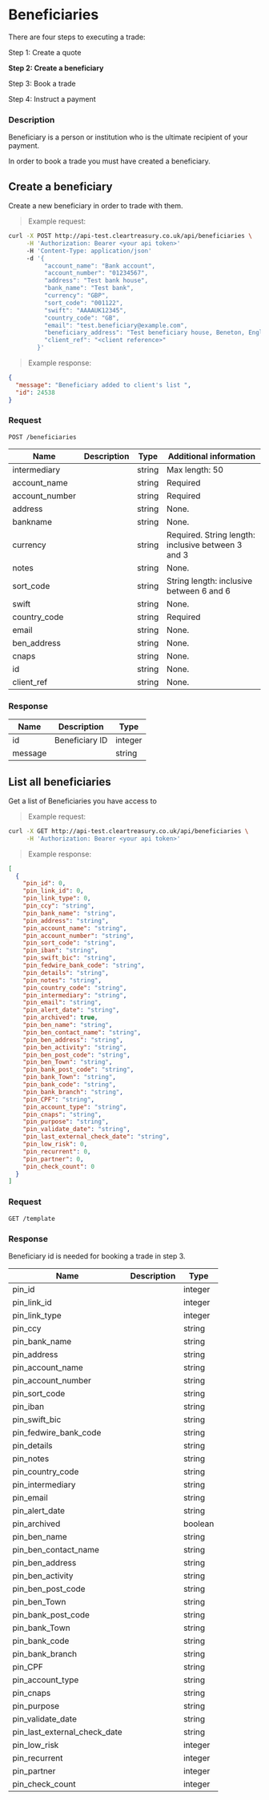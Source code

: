 # Beneficiaries

There are four steps to executing a trade:

Step 1: Create a quote

**Step 2: Create a beneficiary**

Step 3: Book a trade

Step 4: Instruct a payment

### Description

Beneficiary is a person or institution who is the ultimate recipient of your payment.

In order to book a trade you must have created a beneficiary.

## Create a beneficiary

Create a new beneficiary in order to trade with them.

> Example request:

```bash
curl -X POST http://api-test.cleartreasury.co.uk/api/beneficiaries \
     -H 'Authorization: Bearer <your api token>'
     -H 'Content-Type: application/json'
     -d '{
          "account_name": "Bank account",
          "account_number": "01234567",
          "address": "Test bank house",
          "bank_name": "Test bank",
          "currency": "GBP",
          "sort_code": "001122",
          "swift": "AAAAUK12345",
          "country_code": "GB",
          "email": "test.beneficiary@example.com",
          "beneficiary_address": "Test beneficiary house, Beneton, England",
          "client_ref": "<client reference>"
        }'
```

> Example response:

```json
{
  "message": "Beneficiary added to client's list ",
  "id": 24538
}
```

### Request

`POST /beneficiaries`

| Name           | Description | Type   | Additional information                             |
| -------------- | ----------- | ------ | -------------------------------------------------- |
| intermediary   |             | string | Max length: 50                                     |
| account_name   |             | string | Required                                           |
| account_number |             | string | Required                                           |
| address        |             | string | None.                                              |
| bankname       |             | string | None.                                              |
| currency       |             | string | Required. String length: inclusive between 3 and 3 |
| notes          |             | string | None.                                              |
| sort_code      |             | string | String length: inclusive between 6 and 6           |
| swift          |             | string | None.                                              |
| country_code   |             | string | Required                                           |
| email          |             | string | None.                                              |
| ben_address    |             | string | None.                                              |
| cnaps          |             | string | None.                                              |
| id             |             | string | None.                                              |
| client_ref     |             | string | None.                                              |

### Response

| Name    | Description    | Type    |
| ------- | -------------- | ------- |
| id      | Beneficiary ID | integer |
| message |                | string  |

## List all beneficiaries

Get a list of Beneficiaries you have access to

> Example request:

```bash
curl -X GET http://api-test.cleartreasury.co.uk/api/beneficiaries \
     -H 'Authorization: Bearer <your api token>'
```

> Example response:

```json
[
  {
    "pin_id": 0,
    "pin_link_id": 0,
    "pin_link_type": 0,
    "pin_ccy": "string",
    "pin_bank_name": "string",
    "pin_address": "string",
    "pin_account_name": "string",
    "pin_account_number": "string",
    "pin_sort_code": "string",
    "pin_iban": "string",
    "pin_swift_bic": "string",
    "pin_fedwire_bank_code": "string",
    "pin_details": "string",
    "pin_notes": "string",
    "pin_country_code": "string",
    "pin_intermediary": "string",
    "pin_email": "string",
    "pin_alert_date": "string",
    "pin_archived": true,
    "pin_ben_name": "string",
    "pin_ben_contact_name": "string",
    "pin_ben_address": "string",
    "pin_ben_activity": "string",
    "pin_ben_post_code": "string",
    "pin_ben_Town": "string",
    "pin_bank_post_code": "string",
    "pin_bank_Town": "string",
    "pin_bank_code": "string",
    "pin_bank_branch": "string",
    "pin_CPF": "string",
    "pin_account_type": "string",
    "pin_cnaps": "string",
    "pin_purpose": "string",
    "pin_validate_date": "string",
    "pin_last_external_check_date": "string",
    "pin_low_risk": 0,
    "pin_recurrent": 0,
    "pin_partner": 0,
    "pin_check_count": 0
  }
]
```

### Request

`GET /template`

### Response

Beneficiary id is needed for booking a trade in step 3.

| Name                         | Description | Type    |
| ---------------------------- | ----------- | ------- |
| pin_id                       |             | integer |
| pin_link_id                  |             | integer |
| pin_link_type                |             | integer |
| pin_ccy                      |             | string  |
| pin_bank_name                |             | string  |
| pin_address                  |             | string  |
| pin_account_name             |             | string  |
| pin_account_number           |             | string  |
| pin_sort_code                |             | string  |
| pin_iban                     |             | string  |
| pin_swift_bic                |             | string  |
| pin_fedwire_bank_code        |             | string  |
| pin_details                  |             | string  |
| pin_notes                    |             | string  |
| pin_country_code             |             | string  |
| pin_intermediary             |             | string  |
| pin_email                    |             | string  |
| pin_alert_date               |             | string  |
| pin_archived                 |             | boolean |
| pin_ben_name                 |             | string  |
| pin_ben_contact_name         |             | string  |
| pin_ben_address              |             | string  |
| pin_ben_activity             |             | string  |
| pin_ben_post_code            |             | string  |
| pin_ben_Town                 |             | string  |
| pin_bank_post_code           |             | string  |
| pin_bank_Town                |             | string  |
| pin_bank_code                |             | string  |
| pin_bank_branch              |             | string  |
| pin_CPF                      |             | string  |
| pin_account_type             |             | string  |
| pin_cnaps                    |             | string  |
| pin_purpose                  |             | string  |
| pin_validate_date            |             | string  |
| pin_last_external_check_date |             | string  |
| pin_low_risk                 |             | integer |
| pin_recurrent                |             | integer |
| pin_partner                  |             | integer |
| pin_check_count              |             | integer |
